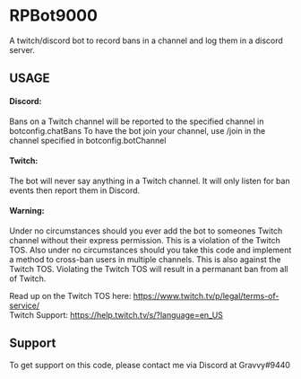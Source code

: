 # RPBot9000

A twitch/discord bot to record bans in a channel and log them in a discord server.


## USAGE

#### Discord:
Bans on a Twitch channel will be reported to the specified channel in botconfig.chatBans
To have the bot join your channel, use /join in the channel specified in botconfig.botChannel

#### Twitch:
The bot will never say anything in a Twitch channel. It will only listen for ban events then report them in Discord.

#### Warning:
Under no circumstances should you ever add the bot to someones Twitch channel without their express permission. This is a violation of the Twitch TOS. Also under no circumstances should you take this code and implement a method to cross-ban users in multiple channels. This is also against the Twitch TOS. Violating the Twitch TOS will result in a permanant ban from all of Twitch.

Read up on the Twitch TOS here: https://www.twitch.tv/p/legal/terms-of-service/  
Twitch Support: https://help.twitch.tv/s/?language=en_US

## Support
To get support on this code, please contact me via Discord at Gravvy#9440

